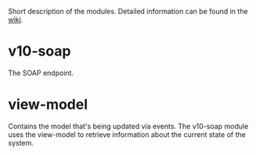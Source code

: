 Short description of the modules. Detailed information can be found in the [wiki](https://github.com/motown-io/motown/wiki/VAS-Add-on).

# v10-soap

The SOAP endpoint.

# view-model

Contains the model that's being updated via events. The v10-soap module uses the view-model to retrieve information about the current state of the system.